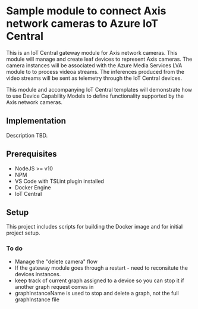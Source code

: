 # Sample module to connect Axis network cameras to Azure IoT Central
This is an IoT Central gateway module for Axis network cameras. This module will manage and create leaf devices to represent Axis cameras. The camera instances will be associated with the Azure Media Services LVA module to to process videoa streams. The inferences produced from the video streams will be sent as telemetry through the IoT Central devices.

This module and accompanying IoT Central templates will demonstrate how to use Device Capability Models to define functionality supported by the Axis network cameras.

## Implementation
Description TBD.

## Prerequisites
* NodeJS >= v10
* NPM
* VS Code with TSLint plugin installed
* Docker Engine
* IoT Central

## Setup
This project includes scripts for building the Docker image and for initial project setup.

### To do
* Manage the "delete camera" flow
* If the gateway module goes through a restart - need to reconsitute the devices instances.
* keep track of current graph assigned to a device so you can stop it if another graph request comes in
* graphInstanceName is used to stop and delete a graph, not the full graphInstance file